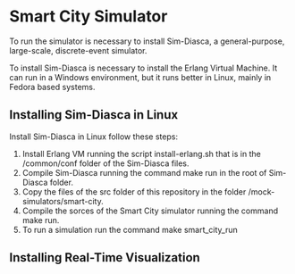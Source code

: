 # Smart City Simulator

To run the simulator is necessary to install Sim-Diasca, a general-purpose, large-scale, discrete-event simulator.

To install Sim-Diasca is necessary to install the Erlang Virtual Machine. It can run in a Windows environment, but it runs better in Linux, mainly in Fedora based systems.

## Installing Sim-Diasca in Linux

Install Sim-Diasca in Linux follow these steps:

1) Install Erlang VM running the script install-erlang.sh that is in the /common/conf folder of the Sim-Diasca files.
2) Compile Sim-Diasca running the command make run in the root of Sim-Diasca folder.
3) Copy the files of the src folder of this repository in the folder /mock-simulators/smart-city.
4) Compile the sorces of the Smart City simulator running the command make run.
5) To run a simulation run the command make smart_city_run

## Installing Real-Time Visualization




